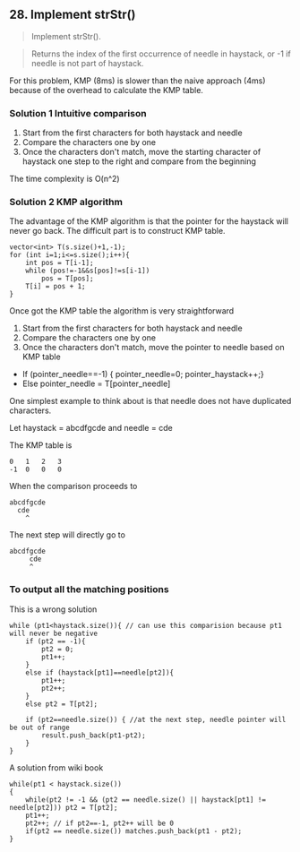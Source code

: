 ## 28. Implement strStr()

>Implement strStr().

>Returns the index of the first occurrence of needle in haystack, or -1 if needle is not part of haystack.

For this problem, KMP (8ms) is slower than the naive approach (4ms) because of the overhead to calculate the KMP table. 

### **Solution 1** Intuitive comparison

1. Start from the first characters for both haystack and needle
2. Compare the characters one by one
3. Once the characters don't match, move the starting character of haystack one step to the right and compare from the beginning

The time complexity is O(n^2)

### **Solution 2** KMP algorithm

The advantage of the KMP algorithm is that the pointer for the haystack will never go back. The difficult part is to construct KMP table.

```
vector<int> T(s.size()+1,-1);
for (int i=1;i<=s.size();i++){
	int pos = T[i-1];
	while (pos!=-1&&s[pos]!=s[i-1])
		pos = T[pos];
	T[i] = pos + 1;
}
```

Once got the KMP table the algorithm is very straightforward

1. Start from the first characters for both haystack and needle
2. Compare the characters one by one
3. Once the characters don't match, move the pointer to needle based on KMP table
  - If (pointer_needle==-1) { pointer_needle=0; pointer_haystack++;}
  - Else pointer_needle = T[pointer_needle]

One simplest example to think about is that needle does not have duplicated characters.

Let haystack = abcdfgcde and needle = cde

The KMP table is 
```
0   1   2   3
-1  0   0   0
```

When the comparison proceeds to 
```
abcdfgcde
  cde
    ^
```
The next step will directly go to 
```
abcdfgcde
     cde
     ^
```


### To output all the matching positions

This is a wrong solution
```
while (pt1<haystack.size()){ // can use this comparision because pt1 will never be negative
	if (pt2 == -1){
		pt2 = 0;
		pt1++;
	}
	else if (haystack[pt1]==needle[pt2]){
		pt1++;
		pt2++;
	}
	else pt2 = T[pt2];

	if (pt2==needle.size()) { //at the next step, needle pointer will be out of range
		result.push_back(pt1-pt2);
	}
}
```
A solution from wiki book
```
while(pt1 < haystack.size())
{
	while(pt2 != -1 && (pt2 == needle.size() || haystack[pt1] != needle[pt2])) pt2 = T[pt2];
	pt1++;
	pt2++; // if pt2==-1, pt2++ will be 0
	if(pt2 == needle.size()) matches.push_back(pt1 - pt2);
}
```


